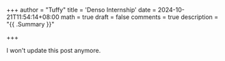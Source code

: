 +++
author = "Tuffy"
title = 'Denso Internship'
date = 2024-10-21T11:54:14+08:00
math = true 
draft = false
comments = true
description = "{{ .Summary }}"

+++

I won't update this post anymore.
